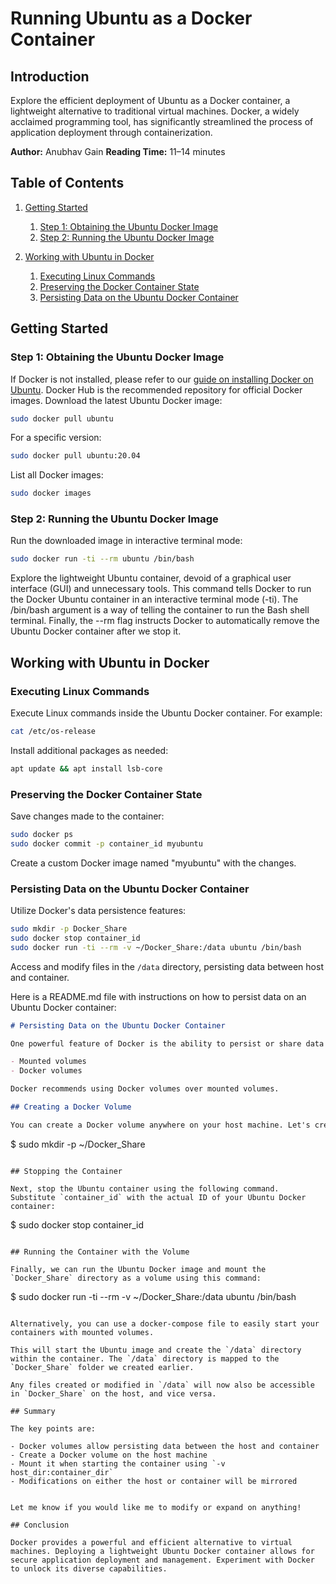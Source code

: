 # Running Ubuntu as a Docker Container

## Introduction

Explore the efficient deployment of Ubuntu as a Docker container, a lightweight alternative to traditional virtual machines. Docker, a widely acclaimed programming tool, has significantly streamlined the process of application deployment through containerization.

**Author:** Anubhav Gain
**Reading Time:** 11–14 minutes

## Table of Contents

1. [Getting Started](#getting-started)
    1. [Step 1: Obtaining the Ubuntu Docker Image](#step-1-obtaining-the-ubuntu-docker-image)
    2. [Step 2: Running the Ubuntu Docker Image](#step-2-running-the-ubuntu-docker-image)

2. [Working with Ubuntu in Docker](#working-with-ubuntu-in-docker)
    1. [Executing Linux Commands](#executing-linux-commands)
    2. [Preserving the Docker Container State](#preserving-the-docker-container-state)
    3. [Persisting Data on the Ubuntu Docker Container](#persisting-data-on-the-ubuntu-docker-container)

## Getting Started

### Step 1: Obtaining the Ubuntu Docker Image

If Docker is not installed, please refer to our [guide on installing Docker on Ubuntu](#). Docker Hub is the recommended repository for official Docker images. Download the latest Ubuntu Docker image:

```bash
sudo docker pull ubuntu
```

For a specific version:

```bash
sudo docker pull ubuntu:20.04
```

List all Docker images:

```bash
sudo docker images
```

### Step 2: Running the Ubuntu Docker Image

Run the downloaded image in interactive terminal mode:

```bash
sudo docker run -ti --rm ubuntu /bin/bash
```

Explore the lightweight Ubuntu container, devoid of a graphical user interface (GUI) and unnecessary tools.
This command tells Docker to run the Docker Ubuntu container in an interactive terminal mode (-ti). The /bin/bash argument is a way of telling the container to run the Bash shell terminal. Finally, the --rm flag instructs Docker to automatically remove the Ubuntu Docker container after we stop it.

## Working with Ubuntu in Docker

### Executing Linux Commands

Execute Linux commands inside the Ubuntu Docker container. For example:

```bash
cat /etc/os-release
```

Install additional packages as needed:

```bash
apt update && apt install lsb-core
```

### Preserving the Docker Container State

Save changes made to the container:

```bash
sudo docker ps
sudo docker commit -p container_id myubuntu
```

Create a custom Docker image named "myubuntu" with the changes.

### Persisting Data on the Ubuntu Docker Container

Utilize Docker's data persistence features:

```bash
sudo mkdir -p Docker_Share
sudo docker stop container_id
sudo docker run -ti --rm -v ~/Docker_Share:/data ubuntu /bin/bash
```

Access and modify files in the `/data` directory, persisting data between host and container.

 Here is a README.md file with instructions on how to persist data on an Ubuntu Docker container:

```md
# Persisting Data on the Ubuntu Docker Container

One powerful feature of Docker is the ability to persist or share data with the host machine. There are two main options for persisting data:

- Mounted volumes
- Docker volumes 

Docker recommends using Docker volumes over mounted volumes.

## Creating a Docker Volume

You can create a Docker volume anywhere on your host machine. Let's create one in the home directory called `Docker_Share`:

```
$ sudo mkdir -p ~/Docker_Share
```

## Stopping the Container

Next, stop the Ubuntu container using the following command. Substitute `container_id` with the actual ID of your Ubuntu Docker container:

```
$ sudo docker stop container_id
```

## Running the Container with the Volume  

Finally, we can run the Ubuntu Docker image and mount the `Docker_Share` directory as a volume using this command:

```
$ sudo docker run -ti --rm -v ~/Docker_Share:/data ubuntu /bin/bash
```

Alternatively, you can use a docker-compose file to easily start your containers with mounted volumes. 

This will start the Ubuntu image and create the `/data` directory within the container. The `/data` directory is mapped to the `Docker_Share` folder we created earlier.

Any files created or modified in `/data` will now also be accessible in `Docker_Share` on the host, and vice versa.

## Summary

The key points are:

- Docker volumes allow persisting data between the host and container
- Create a Docker volume on the host machine 
- Mount it when starting the container using `-v host_dir:container_dir`
- Modifications on either the host or container will be mirrored


Let me know if you would like me to modify or expand on anything!

## Conclusion

Docker provides a powerful and efficient alternative to virtual machines. Deploying a lightweight Ubuntu Docker container allows for secure application deployment and management. Experiment with Docker to unlock its diverse capabilities.
